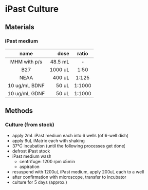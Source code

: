 # iPast Culture
## Materials
### iPast medium
| name | dose | ratio |
| :---: | ---: | :---: |
| MHM with p/s | 48.5 mL | - |
| B27 | 1000 uL | 1:50 |
| NEAA | 400 uL | 1:125 |
| 10 ug/mL BDNF | 50 uL | 1:1000 |
| 10 ug/mL GDNF | 50 uL | 1:1000 |

## Methods
### Culture (from stock)
- apply 2mL iPast medium each into 6 wells (of 6-well dish)
- apply 6uL iMatrix each with shaking
- 37°C incubation (until the following processes get done)
- defrost iPast stock
- iPast medium wash
    - centrifuge: 1200 rpm x5min
    - aspiration
- resuspend with 1200uL iPast medium, apply 200uL each to a well
- after confirmation with microscope, transfer to incubator
- culture for 5 days (approx.)
